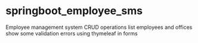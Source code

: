 # springboot_employee_sms

Employee management system
CRUD operations
list employees and offices
show some validation errors
using thymeleaf in forms 
